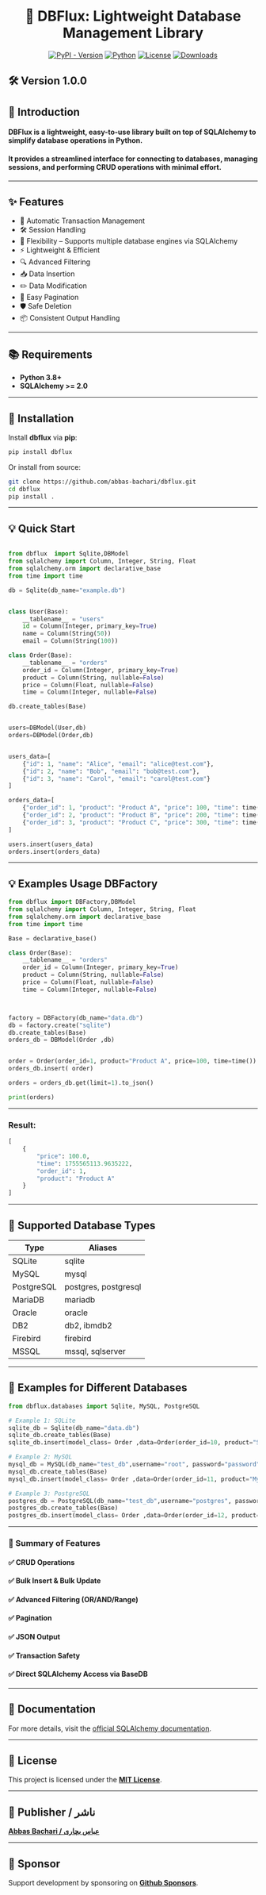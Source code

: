 <h1 align="center">🚀 DBFlux: Lightweight Database Management Library</h1>

<p align="center">
<a href="https://pypi.org/project/dbflux/"><img src="https://img.shields.io/pypi/v/dbflux?style=plastic" alt="PyPI - Version"></a>
<a href="https://github.com/abbas-bachari/dbflux"><img src="https://img.shields.io/badge/Python%20-3.8+-green?style=plastic&logo=Python" alt="Python"></a>
  <a href="https://pypi.org/project/dbflux/"><img src="https://img.shields.io/pypi/l/dbflux?style=plastic" alt="License"></a>
  <a href="https://pepy.tech/project/dbflux"><img src="https://pepy.tech/badge/dbflux?style=flat-plastic" alt="Downloads"></a>
</p>

## 🛠️ Version 1.0.0

## 🌟 **Introduction**

#### **DBFlux** is a lightweight, easy-to-use library built on top of **SQLAlchemy** to simplify database operations in Python.  

#### It provides a streamlined interface for **connecting to databases**, **managing sessions**, and **performing CRUD operations** with minimal effort.

---

## ✨ **Features**

* 🔁 Automatic Transaction Management
* 🛠️ Session Handling
* 🔗 Flexibility – Supports multiple database engines via SQLAlchemy
* ⚡ Lightweight & Efficient
* 🔍 Advanced Filtering
* 📥 Data Insertion
* ✏️ Data Modification
* 📄 Easy Pagination
* 🛡️ Safe Deletion
* 📦 Consistent Output Handling

---

## 📚 **Requirements**

* **Python 3.8+**
* **SQLAlchemy >= 2.0**

---

## 🔧 **Installation**

Install **dbflux** via **pip**:

```bash
pip install dbflux
```

Or install from source:

```bash
git clone https://github.com/abbas-bachari/dbflux.git
cd dbflux
pip install .
```

---


## 💡 **Quick Start**

```python

from dbflux  import Sqlite,DBModel
from sqlalchemy import Column, Integer, String, Float
from sqlalchemy.orm import declarative_base
from time import time

db = Sqlite(db_name="example.db")


class User(Base):
    __tablename__ = "users"
    id = Column(Integer, primary_key=True)
    name = Column(String(50))
    email = Column(String(100))

class Order(Base):
    __tablename__ = "orders"
    order_id = Column(Integer, primary_key=True)
    product = Column(String, nullable=False)
    price = Column(Float, nullable=False)
    time = Column(Integer, nullable=False)

db.create_tables(Base)


users=DBModel(User,db)
orders=DBModel(Order,db)


users_data=[
    {"id": 1, "name": "Alice", "email": "alice@test.com"},
    {"id": 2, "name": "Bob", "email": "bob@test.com"},
    {"id": 3, "name": "Carol", "email": "carol@test.com"}
]

orders_data=[
    {"order_id": 1, "product": "Product A", "price": 100, "time": time()},
    {"order_id": 2, "product": "Product B", "price": 200, "time": time()},
    {"order_id": 3, "product": "Product C", "price": 300, "time": time()}
]

users.insert(users_data)
orders.insert(orders_data)

```

---

## 💡 **Examples Usage DBFactory**

```python
from dbflux import DBFactory,DBModel
from sqlalchemy import Column, Integer, String, Float
from sqlalchemy.orm import declarative_base
from time import time

Base = declarative_base()

class Order(Base):
    __tablename__ = "orders"
    order_id = Column(Integer, primary_key=True)
    product = Column(String, nullable=False)
    price = Column(Float, nullable=False)
    time = Column(Integer, nullable=False)



factory = DBFactory(db_name="data.db")
db = factory.create("sqlite")
db.create_tables(Base)
orders_db = DBModel(Order ,db)


order = Order(order_id=1, product="Product A", price=100, time=time())
orders_db.insert( order)

orders = orders_db.get(limit=1).to_json()

print(orders)
```

---

### Result:

```python
[
    {
        "price": 100.0,
        "time": 1755565113.9635222,
        "order_id": 1,
        "product": "Product A"
    }
]
```

---

## 🔹 Supported Database Types

| Type       | Aliases              |
| ---------- | -------------------- |
| SQLite     | sqlite               |
| MySQL      | mysql                |
| PostgreSQL | postgres, postgresql |
| MariaDB    | mariadb              |
| Oracle     | oracle               |
| DB2        | db2, ibmdb2          |
| Firebird   | firebird             |
| MSSQL      | mssql, sqlserver     |

---

## 🔹 Examples for Different Databases

```python
from dbflux.databases import Sqlite, MySQL, PostgreSQL

# Example 1: SQLite
sqlite_db = Sqlite(db_name="data.db")
sqlite_db.create_tables(Base)
sqlite_db.insert(model_class= Order ,data=Order(order_id=10, product="SQLite Product", price=50, time=time()))

# Example 2: MySQL
mysql_db = MySQL(db_name="test_db",username="root", password="password", host="localhost", )
mysql_db.create_tables(Base)
mysql_db.insert(model_class= Order ,data=Order(order_id=11, product="MySQL Product", price=60, time=time()))

# Example 3: PostgreSQL
postgres_db = PostgreSQL(db_name="test_db",username="postgres", password="secret", host="localhost")
postgres_db.create_tables(Base)
postgres_db.insert(model_class= Order ,data=Order(order_id=12, product="PostgreSQL Product", price=70, time=time()))
```

---

### 🎯 Summary of Features

#### ✅ CRUD Operations  

#### ✅ Bulk Insert & Bulk Update  

#### ✅ Advanced Filtering (OR/AND/Range)  

#### ✅ Pagination  

#### ✅ JSON Output  

#### ✅ Transaction Safety  

#### ✅ Direct SQLAlchemy Access via BaseDB  

---

## 📖 **Documentation**

For more details, visit the [official SQLAlchemy documentation](https://docs.sqlalchemy.org/).

---

## 📜 **License**

This project is licensed under the **[MIT License](LICENSE)**.

---

## 👤 **Publisher / ناشر**

**[Abbas Bachari / عباس بچاری](https://github.com/abbas-bachari)**

---

## 💖 **Sponsor**

Support development by sponsoring on **[Github Sponsors](https://github.com/sponsors/abbas-bachari)**.
